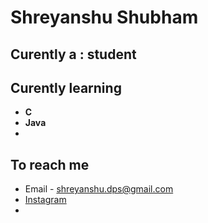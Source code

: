 # Shreyanshu Shubham
## Curently a : **student**
## Curently learning 
  * **C**
  * **Java**
  * 
## To reach me
  * Email - shreyanshu.dps@gmail.com
  * [Instagram](https://www.instagram.com/2_insignificant/)
  * 
<!--
**arcadesArena/arcadesArena** is a ✨ _special_ ✨ repository because its `README.md` (this file) appears on your GitHub profile.

Here are some ideas to get you started:

- 🔭 I’m currently working on ...
- 🌱 I’m currently learning ...
- 👯 I’m looking to collaborate on ...
- 🤔 I’m looking for help with ...
- 💬 Ask me about ...
- 📫 How to reach me: ...
- 😄 Pronouns: ...
- ⚡ Fun fact: ...
-->
